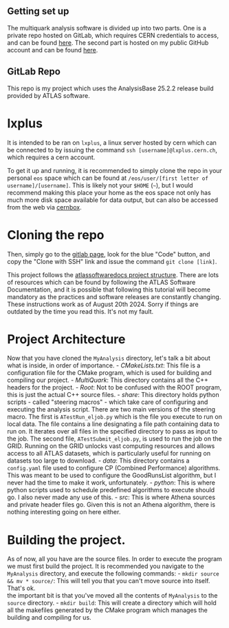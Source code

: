 ## Getting set up

The multiquark analysis software is divided up into two parts. One is a private 
repo hosted on GitLab, which requires CERN credentials to access,
and can be found [here](https://gitlab.cern.ch/slavoie/MyAnalysis). The second
part is hosted on my public GitHub account and can be found
[here](https://github.com/simlav000/Multiquark).

## GitLab Repo
This repo is my project which uses the AnalysisBase 25.2.2 release build 
provided by ATLAS software. 

# lxplus
It is intended to be ran on `lxplus`, a linux server hosted by cern
which can be connected to by issuing the command `ssh [username]@lxplus.cern.ch`,
which requires a cern account.


To get it up and running, it is recommended to simply clone the repo in your personal 
`eos` space which can be found at `/eos/user/[first letter of username]/[username]`.
This is likely not your `$HOME` (`~`), but I would recommend making this 
place your home as the eos space not only has much more disk space available 
for data output, but can also be accessed from the web via [cernbox](https://cernbox.cern.ch/).

# Cloning the repo
Then, simply go to the [gitlab page](https://gitlab.cern.ch/slavoie/MyAnalysis),
look for the blue "Code" button, and copy the "Clone with SSH" link and issue 
the command `git clone [link]`.

This project follows the [atlassoftwaredocs project structure](https://atlassoftwaredocs.web.cern.ch/analysis-software/AnalysisSWTutorial/).
There are lots of resources which can be found by following the ATLAS Software Documentation,
and it is possible that following this tutorial will become mandatory as the practices and 
software releases are constantly changing. These instructions work as of August 20th 2024.
Sorry if things are outdated by the time you read this. It's not my fault.

# Project Architecture
Now that you have cloned the `MyAnalysis` directory, let's talk a bit about what is inside, in order of importance.
    - *CMakeLists.txt*: This file is a configuration file for the CMake program, which is used for 
                        building and compiling our project. 
    - *MultiQuark*: This directory contains all the C++ headers for the project. 
    - *Root*: Not to be confused with the ROOT program, this is just the actual C++ source files.
    - *share*: This directory holds python scripts - called "steering macros" - which take care of configuring and 
               executing the analysis script. There are two main versions of the steering macro. The first is 
               `ATestRun_eljob.py` which is the file you execute to run on local data. The file contains a line 
               designating a file path containing data to run on. It iterates over all files in the specified 
               directory to pass as input to the job. The second file, `ATestSubmit_eljob.py`, is used to run 
               the job on the GRID. Running on the GRID unlocks vast computing resources and allows access to 
               all ATLAS datasets, which is particularly useful for running on datasets too large to download.
    - *data*: This directory contains a `config.yaml` file used to configure CP (Combined Performance) algorithms. 
              This was meant to be used to configure the GoodRunsList algorithm, but I never had the time to make 
              it work, unfortunately. 
    - *python*: This is where python scripts used to schedule predefined algorithms to execute should go. I also 
                never made any use of this.
    - *src*: This is where Athena sources and private header files go. Given this is not an Athena algorithm, 
             there is nothing interesting going on here either.

# Building the project.
As of now, all you have are the source files. In order to execute the program we must first 
build the project. It is recommended you navigate to the `MyAnalysis` directory, and execute the following commands:
    - `mkdir source && mv * source/`: This will tell you that you can't move source into itself. That's ok.\
       the important bit is that you've moved all the contents of `MyAnalysis` to the `source` directory.
    - `mkdir build`: This will create a directory which will hold all the makefiles generated by the CMake program 
                     which manages the building and compiling for us.
